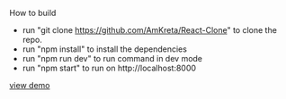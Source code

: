 
How to build 
- run "git clone https://github.com/AmKreta/React-Clone" to clone the repo.
- run "npm install" to install the dependencies
- run "npm run dev" to run command in dev mode
- run "npm start" to run on http://localhost:8000

[view demo](https://www.linkedin.com/posts/kumar-amresh-1017a7161_frontend-react-knowledge-activity-7024432933490884608-9DSH?utm_source=share&utm_medium=member_desktop)
